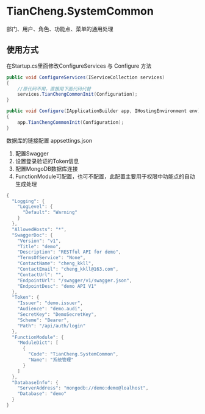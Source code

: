 # TianCheng.SystemCommon
部门、用户、角色、功能点、菜单的通用处理

使用方式
-----------

在Startup.cs里面修改ConfigureServices 与 Configure 方法
```cs
public void ConfigureServices(IServiceCollection services)
{
	//原代码不用，直接用下面代码代替
    services.TianChengCommonInit(Configuration);
}

public void Configure(IApplicationBuilder app, IHostingEnvironment env)
{
    app.TianChengCommonInit(Configuration);
}
```

数据库的链接配置
appsettings.json 
1. 配置Swagger
2. 设置登录验证的Token信息
3. 配置MongoDB数据库连接
4. FunctionModule可配置，也可不配置，此配置主要用于权限中功能点的自动生成处理

```cs
{
  "Logging": {
    "LogLevel": {
      "Default": "Warning"
    }
  },
  "AllowedHosts": "*",
  "SwaggerDoc": {
    "Version": "v1",
    "Title": "demo",
    "Description": "RESTful API for demo",
    "TermsOfService": "None",
    "ContactName": "cheng_kkll",
    "ContactEmail": "cheng_kkll@163.com",
    "ContactUrl": "",
    "EndpointUrl": "/swagger/v1/swagger.json",
    "EndpointDesc": "demo API V1"
  },
  "Token": {
    "Issuer": "demo.issuer",
    "Audience": "demo.audi",
    "SecretKey": "DemoSecretKey",
    "Scheme": "Bearer",
    "Path": "/api/auth/login"
  },  
  "FunctionModule": {
    "ModuleDict": [
      {
        "Code": "TianCheng.SystemCommon",
        "Name": "系统管理"
      }
    ]
  },
  "DatabaseInfo": {
    "ServerAddress": "mongodb://demo:demo@loalhost",
    "Database": "demo"
  }
}

```
